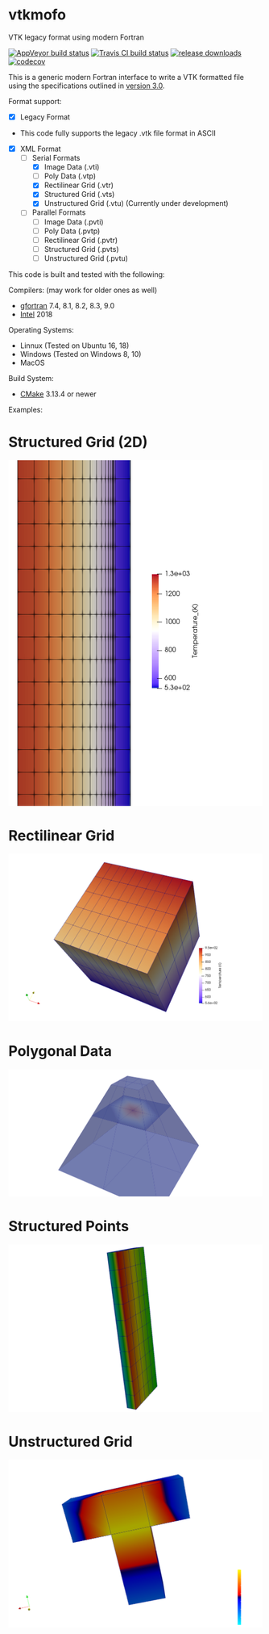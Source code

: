 # vtkmofo
VTK legacy format using modern Fortran

[![AppVeyor build status][AppVeyor build image]](https://ci.appveyor.com/project/porteri/vtkmofo)
[![Travis CI build status][Travis CI build image]](https://travis-ci.org/porteri/vtkmofo)
[![release downloads][download image]](https://github.com/porteri/vtkmofo/releases)
[![codecov][codecov image]](https://codecov.io/gh/porteri/vtkmofo)

This is a generic modern Fortran interface to write a VTK formatted file using the specifications outlined in [version 3.0][VTK Format link].

Format support:
 - [X] Legacy Format
  * This code fully supports the legacy .vtk file format in ASCII
 - [X] XML Format
   - [ ] Serial Formats
     - [X] Image Data (.vti)
     - [ ] Poly Data (.vtp)
     - [X] Rectilinear Grid (.vtr)
     - [X] Structured Grid (.vts)
     - [X] Unstructured Grid (.vtu) (Currently under development)
   - [ ] Parallel Formats
     - [ ] Image Data (.pvti)
     - [ ] Poly Data (.pvtp)
     - [ ] Rectilinear Grid (.pvtr)
     - [ ] Structured Grid (.pvts)
     - [ ] Unstructured Grid (.pvtu)

This code is built and tested with the following:

Compilers: (may work for older ones as well)
 - [gfortran][gcc link] 7.4, 8.1, 8.2, 8.3, 9.0
 - [Intel][Intel link] 2018

Operating Systems:
 - Linnux (Tested on Ubuntu 16, 18)
 - Windows (Tested on Windows 8, 10)
 - MacOS

Build System:
 - [CMake][CMake link] 3.13.4 or newer

Examples:
# Structured Grid (2D)
![Cylinder_2d](documents/files/cylinder_image_2d.png?raw=true "Cylinder 2D example")
# Rectilinear Grid
![Cube_3d](documents/files/cube_image.png?raw=true "Cube example")
# Polygonal Data
![Pyramid](documents/files/pyramid_image.png?raw=true "Pyramid example")
# Structured Points
![Prism](documents/files/rectangle_image.png?raw=true "Prism example")
# Unstructured Grid
![T_shape](documents/files/t_shape.png?raw=true "T-shape example")

[Hyperlinks]:#
[AppVeyor build image]: https://ci.appveyor.com/api/projects/status/omlvmn8xcr9sxuwt?svg=true "AppVeyor build badge"
[Travis CI build image]: https://travis-ci.org/porteri/vtkmofo.svg?branch=master "Travis CI build badge"
[download image]: https://img.shields.io/github/downloads/porteri/vtkmofo/total.svg?style=flat-square "Download count badge"
[codecov image]: https://codecov.io/gh/porteri/vtkmofo/branch/master/graph/badge.svg
[gcc link]: https://gcc.gnu.org/
[Intel link]: https://software.intel.com/en-us/fortran-compilers
[CMake link]: https://cmake.org
[VTK Format link]: https://www.vtk.org/VTK/img/file-formats.pdf
